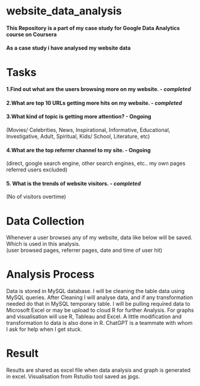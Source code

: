 # website_data_analysis
#### This Repository is a part of my case study for Google Data Analytics course on Coursera
#### As a case study i have analysed my website data
# Tasks  
#### 1.Find out what are the users browsing more on my website. - ***completed***
#### 2.What are top 10 URLs getting more hits on my website. - ***completed***
#### 3.What kind of topic is getting more attention? - Ongoing  
(Movies/ Celebrities, News, Inspirational, Informative, Educational, Investigative, Adult, Spiritual, Kids/ School, Literature, etc)  
#### 4.What are the top referrer channel to my site. - Ongoing  
(direct, google search engine, other search engines, etc.. my own pages referred users excluded)  
#### 5. What is the trends of website visitors. - ***completed***
(No of visitors overtime)  
  
# Data Collection
Whenever a user browses any of my website, data like below will be saved. Which is used in this analysis.  
(user browsed pages, referrer pages, date and time of user hit)  

# Analysis Process  
Data is stored in MySQL database. I will be cleaning the table data using MySQL queries. After Cleaning I will analyse data, and if any transformation needed do that in MySQL temporary table. I will be pulling required data to Microsoft Excel or may be upload to cloud R for further Analysis. For graphs and visualisation will use R, Tableau and Excel. A little modification and transformation to data is also done in R. ChatGPT is a teammate with whom I ask for help when I get stuck.  
  
# Result   
Results are shared as excel file when data analysis and graph is generated in excel. Visualisation from Rstudio tool saved as jpgs.
